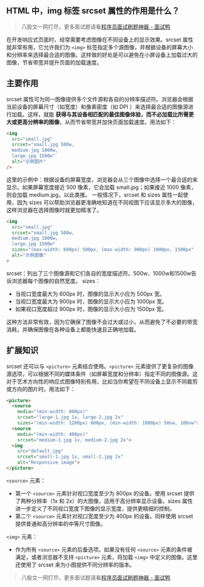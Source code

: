 ## HTML 中，img 标签 srcset 属性的作用是什么？
> 八股文一网打尽，更多面试题请看[程序员面试刷题神器 - 面试鸭](https://www.mianshiya.com/)

在开发响应式页面时，经常需要考虑图像在不同设备上的显示效果。srcset 属性就非常有用，它允许我们为 `<img>` 标签指定多个源图像，并根据设备的屏幕大小和分辨率来选择最合适的图像。这样做的好处是可以避免在小屏设备上加载过大的图像，节省带宽并提升页面的加载速度。  

## 主要作用
srcset 属性可为同一图像提供多个文件源和各自的分辨率描述符。浏览器会根据当前设备的屏幕尺寸（如宽度）和像素密度（如 DPI ）来选择最合适的图像源进行加载。这样，就能 **获得与其设备相匹配的最佳图像体验，而不必加载比所需更大或更高分辨率的图像**，从而节省带宽并加快页面加载速度。用法如下：

```html
<img 
  src="small.jpg" 
  srcset="small.jpg 500w, 
  medium.jpg 1000w, 
  large.jpg 1500w" 
  alt="示例图片"
/>
```
这里的示例中：根据设备的屏幕宽度，浏览器会从三个图像中选择一个最合适的来显示。如果屏幕宽度接近 500 像素，它会加载 small.jpg；如果接近 1000 像素，则会加载 medium.jpg，以此类推。
一般情况下，srcset 和 sizes 属性一起使用，因为 sizes 可以帮助浏览器更准确地知道在不同视图下应该显示多大的图像，这样浏览器在选择图像时就更加精准了。

```html
<img 
  src="small.jpg"
  srcset="small.jpg 500w, 
  medium.jpg 1000w, 
  large.jpg 1500w"
  sizes="(max-width: 600px) 500px, (max-width: 900px) 1000px, 1500px"
  alt="示例图像"
>
```
srcset：列出了三个图像源和它们各自的宽度描述符。500w、1000w和1500w告诉浏览器每个图像的自然宽度。
sizes：

- 当视口宽度最大为 600px 时，图像的显示大小应为 500px 宽。
- 当视口宽度最大为 900px 时，图像的显示大小应为 1000px 宽。
- 如果视口宽度超过 900px 时，图像的显示大小应为 1500px 宽。

这种方法非常有效，因为它确保了图像不会过大或过小，从而避免了不必要的带宽消耗，并确保图像在各种设备上都能快速且正确地加载。

## 扩展知识
srcset 还可以与 `<picture>` 元素结合使用。`<picture>` 元素提供了更复杂的图像源选项，可以根据不同的媒体条件（如屏幕宽度和分辨率）指定不同的图像源。这对于艺术方向性的响应式图像特别有用，比如当你希望在不同设备上显示不同裁剪或方向的图片时。用法如下：

```html
<picture>
  <source 
    media="(min-width: 800px)"
    srcset="large-1.jpg 1x, large-2.jpg 2x"
    sizes="(min-width: 1200px) 600px, (min-width: 1000px) 50vw, 100vw">
  <source 
    media="(min-width: 400px)"
    srcset="medium-1.jpg 1x, medium-2.jpg 2x">
  <img 
    src="default.jpg" 
    srcset="small-1.jpg 1x, small-2.jpg 2x"
    alt="Responsive image">
</picture>
```
`<source>` 元素：

- 第一个 `<source>` 元素针对视口宽度至少为 800px 的设备。使用 srcset 提供了两种分辨率（1x 和 2x）的大图像，适用于高分辨率显示设备。sizes 属性进一步定义了不同视口宽度下图像的显示宽度，提供更精细的控制。
- 第二个 `<source>` 元素针对视口宽度至少为 400px 的设备。同样使用 srcset 提供普通和高分辨率的中等尺寸图像。

`<img>` 元素：

- 作为所有 `<source>` 元素的后备选项。如果没有任何 `<source>` 元素的条件被满足，或者浏览器不支持 `<picture>` 元素，将加载 `<img>` 中定义的图像。这里还使用了 srcset 来为小图提供不同分辨率的版本。



> 八股文一网打尽，更多面试题请看[程序员面试刷题神器 - 面试鸭](https://www.mianshiya.com/)